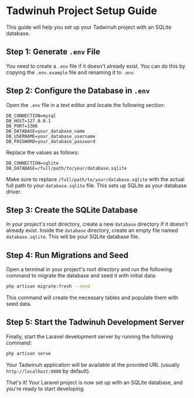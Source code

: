 

# Tadwinuh Project Setup Guide

This guide will help you set up your Tadwinuh project with an SQLite database.

## Step 1: Generate `.env` File

You need to create a `.env` file if it doesn't already exist. You can do this by copying the `.env.example` file and renaming it to `.env`.

## Step 2: Configure the Database in `.env`

Open the `.env` file in a text editor and locate the following section:

```env
DB_CONNECTION=mysql
DB_HOST=127.0.0.1
DB_PORT=3306
DB_DATABASE=your_database_name
DB_USERNAME=your_database_username
DB_PASSWORD=your_database_password
```

Replace the values as follows:

```env
DB_CONNECTION=sqlite
DB_DATABASE=/full/path/to/your/database.sqlite
```

Make sure to replace `/full/path/to/your/database.sqlite` with the actual full path to your `database.sqlite` file. This sets up SQLite as your database driver.

## Step 3: Create the SQLite Database

In your project's root directory, create a new `database` directory if it doesn't already exist. Inside the `database` directory, create an empty file named `database.sqlite`. This will be your SQLite database file.

## Step 4: Run Migrations and Seed

Open a terminal in your project's root directory and run the following command to migrate the database and seed it with initial data:

```bash
php artisan migrate:fresh --seed
```

This command will create the necessary tables and populate them with seed data.

## Step 5: Start the Tadwinuh Development Server

Finally, start the Laravel development server by running the following command:

```bash
php artisan serve
```

Your Tadwinuh application will be available at the provided URL (usually `http://localhost:8000` by default).

That's it! Your Laravel project is now set up with an SQLite database, and you're ready to start developing.

